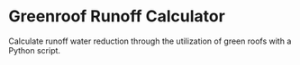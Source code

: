 <h1>Greenroof Runoff Calculator</h1>
<p>Calculate runoff water reduction through the utilization of green roofs with a Python script.</p>
